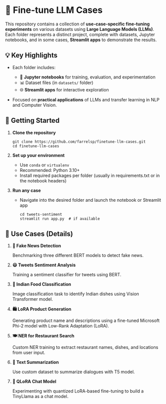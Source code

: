 # 🧠 Fine-tune LLM Cases

This repository contains a collection of **use-case-specific fine-tuning experiments** on various datasets using **Large Language Models (LLMs)**. Each folder represents a distinct project, complete with datasets, Jupyter notebooks, and in some cases, **Streamlit apps** to demonstrate the results.

## 💡 Key Highlights

- Each folder includes:
  - 🧪 **Jupyter notebooks** for training, evaluation, and experimentation
  - 📊 Dataset files (in `datasets/` folder)
  - 🌐 **Streamlit apps** for interactive exploration 

- Focused on **practical applications** of LLMs and transfer learning in NLP and Computer Vision.

## 🚀 Getting Started

1. **Clone the repository**
    ```
    git clone https://github.com/farrelsp/finetune-llm-cases.git
    cd finetune-llm-cases
    ```
2. **Set up your environment**
    - Use `conda` or `virtualenv`
    - Recommended: Python 3.10+
    - Install required packages per folder (usually in requirements.txt or in the notebook headers)

3. **Run any case**
    - Navigate into the desired folder and launch the notebook or Streamlit app
    
        ```
        cd tweets-sentiment
        streamlit run app.py  # if available
        ```

## 🧩 Use Cases (Details)
1. **📰 Fake News Detection**

    Benchmarking three different BERT models to detect fake news.

2. **😃 Tweets Sentiment Analysis**

    Training a sentiment classifier for tweets using BERT.

3. **🍛 Indian Food Classification**

    Image classification task to identify Indian dishes using Vision Transformer model.

4. **🛍️ LoRA Product Generation**

    Generating product name and descriptions using a fine-tuned Microsoft Phi-2 model with Low-Rank Adaptation (LoRA).

5. **🍽️ NER for Restaurant Search**

    Custom NER training to extract restaurant names, dishes, and locations from user input.

6. **📝 Text Summarization**

   Use custom dataset to summarize dialogues with T5 model.
    
7. **💬 QLoRA Chat Model**

    Experimenting with quantized LoRA-based fine-tuning to build a TinyLlama as a chat model.
